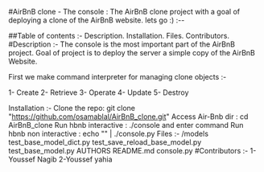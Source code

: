 #AirBnB clone - The console :
The AirBnB clone project with a goal of deploying a clone of the AirBnB website. lets go :) :--

##Table of contents :-
Description.
Installation.
Files.
Contributors.
#Description :-
The console is the most important part of the AirBnB project. Goal of project is to deploy the server a simple copy of the AirBnB Website.

First we make command interpreter for managing clone objects :-

1- Create 2- Retrieve 3- Operate 4- Update 5- Destroy

Installation :-
Clone the repo: git clone "https://github.com/osamablal/AirBnB_clone.git"
Access Air-Bnb dir : cd AirBnB_clone
Run hbnb interactive : ./console and enter command
Run hbnb non interactive : echo "<command>" | ./console.py
Files :-
/models    test_base_model_dict.py  test_save_reload_base_model.py  test_base_model.py   AUTHORS   README.md   console.py
#Contributors :-
1-Youssef Nagib 2-Youssef yahia
